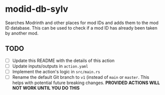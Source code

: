 # modid-db-sylv

Searches Modrinth and other places for mod IDs and adds them to the mod ID database. This can be used to check if a mod ID has already been taken by another mod.

## TODO

- [ ] Update this README with the details of this action
- [ ] Update inputs/outputs in `action.yaml`
- [ ] Implement the action's logic in `src/main.rs`
- [ ] Rename the default Git branch to `v1` (instead of `main` or `master`. This helps with potential future breaking changes. **PROVIDED ACTIONS WILL NOT WORK UNTIL YOU DO THIS** 
